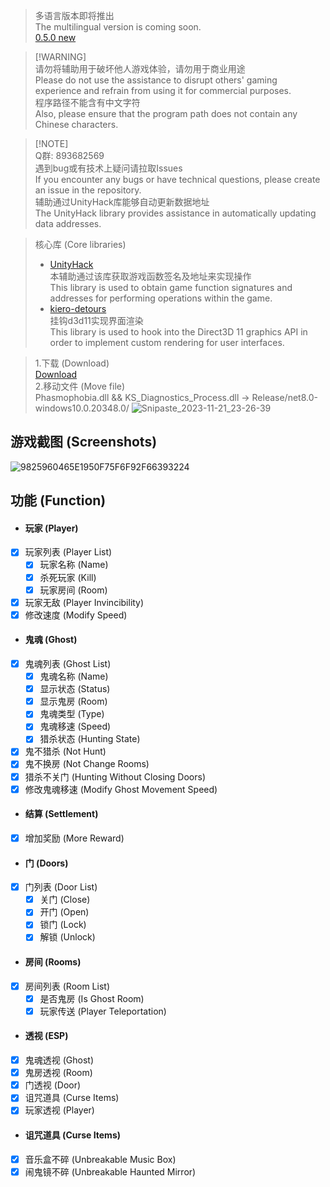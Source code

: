 > 多语言版本即将推出 \
> The multilingual version is coming soon. \
> [0.5.0 new](https://github.com/issuimo/PhasmophobiaCheat/tree/0.5.0-new)

> [!WARNING]\
> 请勿将辅助用于破坏他人游戏体验，请勿用于商业用途 \
> Please do not use the assistance to disrupt others' gaming experience and refrain from using it for commercial purposes.\
> 程序路径不能含有中文字符 \
> Also, please ensure that the program path does not contain any Chinese characters.

> [!NOTE]\
> Q群: 893682569 \
> 遇到bug或有技术上疑问请拉取Issues \
> If you encounter any bugs or have technical questions, please create an issue in the repository.\
> 辅助通过UnityHack库能够自动更新数据地址 \
> The UnityHack library provides assistance in automatically updating data addresses.

> 核心库 (Core libraries)
> - [UnityHack](https://github.com/issuimo/UnityHack) \
> 本辅助通过该库获取游戏函数签名及地址来实现操作 \
> This library is used to obtain game function signatures and addresses for performing operations within the game.
> - [kiero-detours](https://github.com/issuimo/kiero-detours) \
> 挂钩d3d11实现界面渲染\
> This library is used to hook into the Direct3D 11 graphics API in order to implement custom rendering for user interfaces.

> 1.下载 (Download) \
> [Download](https://github.com/issuimo/PhasmophobiaCheat/releases) \
> 2.移动文件 (Move file) \
> Phasmophobia.dll && KS_Diagnostics_Process.dll -> Release/net8.0-windows10.0.20348.0/
![Snipaste_2023-11-21_23-26-39](https://github.com/issuimo/PhasmophobiaCheat/assets/102911714/580b3750-ee6e-4eeb-b95b-b74acf2f56a4)

## 游戏截图 (Screenshots)
![9825960465E1950F75F6F92F66393224](https://github.com/issuimo/PhasmophobiaCheat/assets/102911714/db2fa8e6-e0a0-40f8-83f7-050f9f195638)

## 功能 (Function)
- #### 玩家 (Player)
- [X] 玩家列表 (Player List)
  - [X] 玩家名称 (Name)
  - [X] 杀死玩家 (Kill)
  - [X] 玩家房间 (Room)
- [X] 玩家无敌 (Player Invincibility)
- [X] 修改速度 (Modify Speed)
- #### 鬼魂 (Ghost)
- [X] 鬼魂列表 (Ghost List)
  - [X] 鬼魂名称 (Name)
  - [X] 显示状态 (Status)
  - [X] 显示鬼房 (Room)
  - [X] 鬼魂类型 (Type)
  - [X] 鬼魂移速 (Speed)
  - [X] 猎杀状态 (Hunting State)
- [X] 鬼不猎杀 (Not Hunt)
- [X] 鬼不换房 (Not Change Rooms)
- [X] 猎杀不关门 (Hunting Without Closing Doors)
- [X] 修改鬼魂移速 (Modify Ghost Movement Speed)
- #### 结算 (Settlement)
- [X] 增加奖励 (More Reward)
- #### 门 (Doors)
- [X] 门列表 (Door List)
  - [X] 关门 (Close)
  - [X] 开门 (Open)
  - [X] 锁门 (Lock)
  - [X] 解锁 (Unlock)
- #### 房间 (Rooms)
- [X] 房间列表 (Room List)
  - [X] 是否鬼房 (Is Ghost Room)
  - [X] 玩家传送 (Player Teleportation)
- #### 透视 (ESP)
- [X] 鬼魂透视 (Ghost)
- [X] 鬼房透视 (Room)
- [X] 门透视 (Door)
- [X] 诅咒道具 (Curse Items)
- [X] 玩家透视 (Player)
- #### 诅咒道具 (Curse Items)
- [x] 音乐盒不碎 (Unbreakable Music Box)
- [x] 闹鬼镜不碎 (Unbreakable Haunted Mirror)
